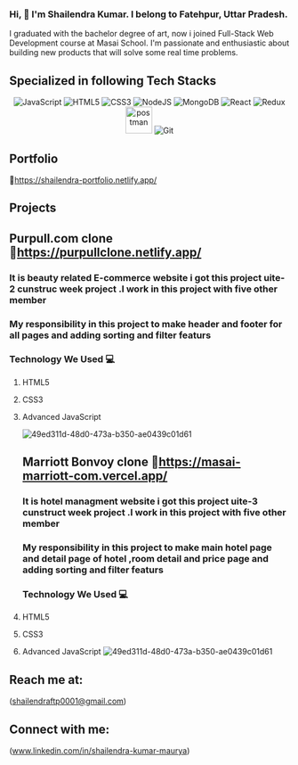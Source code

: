 ### Hi, 👋 I'm Shailendra Kumar. I belong to Fatehpur, Uttar Pradesh.



I graduated with the bachelor degree of art, now i joined Full-Stack Web Development course at Masai School. I'm passionate and enthusiastic about building new products that will solve some real time problems.

## Specialized in following Tech Stacks
<!-- <h3 align="left">Languages and Tools:</h3> -->
<span><p align="center">
  <img src="https://img.icons8.com/color/48/000000/javascript--v1.png" alt="JavaScript"/>
  <img src="https://img.icons8.com/color/48/000000/html-5--v1.png" alt="HTML5"/>
  <img src="https://img.icons8.com/color/48/000000/css3.png" alt="CSS3"/>
  <img src="https://img.icons8.com/color/48/000000/nodejs.png" alt="NodeJS"/>
  <img src="https://img.icons8.com/color/48/000000/mongodb.png" alt="MongoDB"/>
  <img src="https://img.icons8.com/color/48/000000/react-native.png" alt="React"/>
  <img src="https://img.icons8.com/color/48/000000/redux.png" alt="Redux"/>
  <img src="https://www.vectorlogo.zone/logos/getpostman/getpostman-icon.svg" alt="postman" width="48" height="48"/>
  <img src="https://img.icons8.com/color/48/000000/git.png" alt="Git"/>
  
</p></span>
  
  ## Portfolio 
   🔗https://shailendra-portfolio.netlify.app/

   ## Projects 
                                          
   ## Purpull.com clone 🔗https://purpullclone.netlify.app/
   ### It is beauty related E-commerce website i got this project uite-2 cunstruc week project .I work in this project with five other member
                       
   ###  My responsibility in this project to make header and footer for all pages and adding sorting and filter featurs
   ### Technology We Used :computer: 
1. HTML5
2. CSS3
3. Advanced JavaScript

   ![49ed311d-48d0-473a-b350-ae0439c01d61](https://user-images.githubusercontent.com/67849097/146674910-ca9d9f02-b7bd-40dc-a0e6-89e9046ee47c.jpg)
  
   ## Marriott Bonvoy clone 🔗https://masai-marriott-com.vercel.app/
   ### It is hotel managment website i got this project uite-3 cunstruct week project .I work in this project with five other member
                       
   ###  My responsibility in this project to make main hotel page and detail page of hotel ,room detail and price page and adding sorting and filter featurs
     ### Technology We Used :computer: 
1. HTML5
2. CSS3
3. Advanced JavaScript
   ![49ed311d-48d0-473a-b350-ae0439c01d61](https://www.linkpicture.com/q/marriot_3.png)
  
                                         
                                               
## Reach me at:
(shailendraftp0001@gmail.com)

## Connect with me:
(www.linkedin.com/in/shailendra-kumar-maurya)
